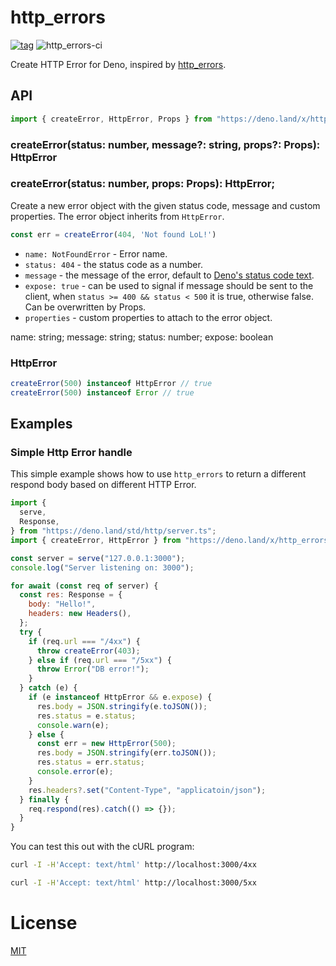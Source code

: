 # http_errors

[![tag](https://img.shields.io/github/tag/ako-deno/http_errors.svg)](https://github.com/ako-deno/http_errors/tags)
![http_errors-ci](https://github.com/ako-deno/http_errors/workflows/http_errors-ci/badge.svg)

Create HTTP Error for Deno, inspired by [http_errors](https://github.com/jshttp/http_errors).

## API

```js
import { createError, HttpError, Props } from "https://deno.land/x/http_errors/mod.ts";
```

### createError(status: number, message?: string, props?: Props): HttpError
### createError(status: number, props: Props): HttpError;
              
Create a new error object with the given status code, message and custom properties.
The error object inherits from `HttpError`.

```js
const err = createError(404, 'Not found LoL!')
```

- `name: NotFoundError` - Error name. 
- `status: 404` - the status code as a number.
- `message` - the message of the error, default to [Deno's status code text](https://deno.land/std/http/http_status.ts).
- `expose: true` - can be used to signal if message should be sent to the client, when `status >= 400 && status < 500` it is true, otherwise false. Can be overwritten by Props.
- `properties` - custom properties to attach to the error object.

name: string;
  message: string;
  status: number;
  expose: boolean

### HttpError

```js
createError(500) instanceof HttpError // true
createError(500) instanceof Error // true
```

## Examples

### Simple Http Error handle

This simple example shows how to use `http_errors` to return a different
respond body based on different HTTP Error.

```js
import {
  serve,
  Response,
} from "https://deno.land/std/http/server.ts";
import { createError, HttpError } from "https://deno.land/x/http_errors/mod.ts";

const server = serve("127.0.0.1:3000");
console.log("Server listening on: 3000");

for await (const req of server) {
  const res: Response = {
    body: "Hello!",
    headers: new Headers(),
  };
  try {
    if (req.url === "/4xx") {
      throw createError(403);
    } else if (req.url === "/5xx") {
      throw Error("DB error!");
    }
  } catch (e) {
    if (e instanceof HttpError && e.expose) {
      res.body = JSON.stringify(e.toJSON());
      res.status = e.status;
      console.warn(e);
    } else {
      const err = new HttpError(500);
      res.body = JSON.stringify(err.toJSON());
      res.status = err.status;
      console.error(e);
    }
    res.headers?.set("Content-Type", "applicatoin/json");
  } finally {
    req.respond(res).catch(() => {});
  }
}

```

You can test this out with the cURL program:

```sh
curl -I -H'Accept: text/html' http://localhost:3000/4xx
```

```sh
curl -I -H'Accept: text/html' http://localhost:3000/5xx
```

# License

[MIT](./LICENSE)
